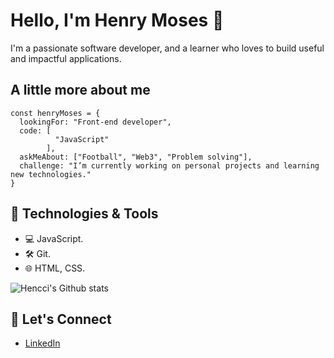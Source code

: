 # Hello, I'm Henry Moses 👋

I'm a passionate software developer, and a learner who loves to build useful and impactful applications.

## A little more about me

```
const henryMoses = {
  lookingFor: "Front-end developer",
  code: [
          "JavaScript"
        ],
  askMeAbout: ["Football", "Web3", "Problem solving"],
  challenge: "I’m currently working on personal projects and learning new technologies."
}
```

## 🔧 Technologies & Tools

- 💻 JavaScript.
- 🛠 Git.
- 🌐 HTML, CSS.

![Hencci's Github stats](https://github-readme-stats.vercel.app/api?username=hencci)

## 🤝 Let's Connect

- [LinkedIn](linkedin.com/in/henry-orlu-moses-78bb74286)
